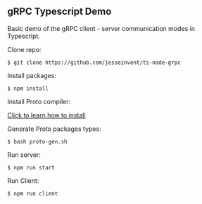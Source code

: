 ## gRPC Typescript Demo

Basic demo of the gRPC client - server communication modes in Typescript.

Clone repo:
```
$ git clone https://github.com/jesseinvent/ts-node-grpc
```

Install packages:
```
$ npm install
```

Install Proto compiler:

[Click to learn how to install](https://grpc.io/docs/protoc-installation/)

Generate Proto packages types:
```
$ bash proto-gen.sh
```

Run server:
```
$ npm run start
```

Run Client:
```
$ npm run client
```